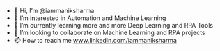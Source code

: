 - 👋 Hi, I’m @iammaniksharma
- 👀 I’m interested in Automation and Machine Learning
- 🌱 I’m currently learning more and more Deep Learning and RPA Tools
- 💞️ I’m looking to collaborate on Machine Learning and RPA projects
- 📫 How to reach me www.linkedin.com/iammaniksharma

<!---
iammaniksharma/iammaniksharma is a ✨ special ✨ repository because its `README.md` (this file) appears on your GitHub profile.
You can click the Preview link to take a look at your changes.
--->
